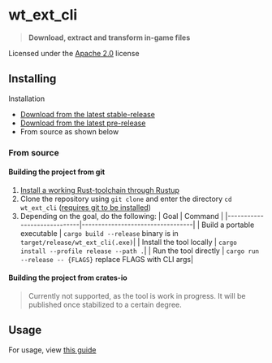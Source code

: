 # wt_ext_cli
>**Download, extract and transform in-game files**

Licensed under the [Apache 2.0](https://github.com/Warthunder-Open-Source-Foundation/wt_blk/blob/master/LICENSE) license

## Installing

Installation
- [Download from the latest stable-release](https://github.com/Warthunder-Open-Source-Foundation/wt_ext_cli/releases?q=prerelease%253Afalse)
- [Download from the latest pre-release](https://github.com/Warthunder-Open-Source-Foundation/wt_ext_cli/releases?q=prerelease%253Atrue)
- From source as shown below

### From source
#### Building the project from git
1. <a href="https://www.rust-lang.org/tools/install">Install a working Rust-toolchain through Rustup</a>
2. Clone the repository  using `git clone` and enter the directory `cd wt_ext_cli` ([requires git to be installed](https://github.com/git-guides/install-git))
3. Depending on the goal, do the following:
   | Goal                        | Command                          |
   |-----------------------------|----------------------------------|
   | Build a portable executable | `cargo build --release` binary is in `target/release/wt_ext_cli(.exe)`|
   | Install the tool locally    | `cargo install --profile release --path .`|
   | Run the tool directly       | `cargo run --release -- {FLAGS}` replace FLAGS with CLI args|

#### Building the project from crates-io
>Currently not supported, as the tool is work in progress. It will be published once stabilized to a certain degree.

## Usage
For usage, view [this guide](https://github.com/Warthunder-Open-Source-Foundation/wt_ext_cli/blob/master/usage_manual.md)
